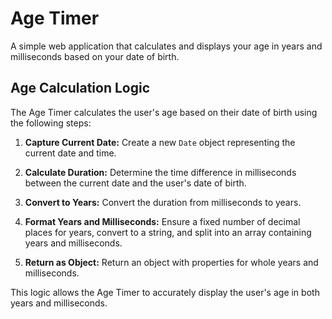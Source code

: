 # Age Timer

A simple web application that calculates and displays your age in years and milliseconds based on your date of birth.

## Age Calculation Logic

The Age Timer calculates the user's age based on their date of birth using the following steps:

1. **Capture Current Date:** Create a new `Date` object representing the current date and time.

2. **Calculate Duration:** Determine the time difference in milliseconds between the current date and the user's date of birth.

3. **Convert to Years:** Convert the duration from milliseconds to years.

4. **Format Years and Milliseconds:** Ensure a fixed number of decimal places for years, convert to a string, and split into an array containing years and milliseconds.

5. **Return as Object:** Return an object with properties for whole years and milliseconds.

This logic allows the Age Timer to accurately display the user's age in both years and milliseconds.

